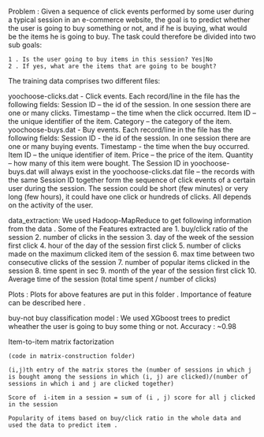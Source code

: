 Problem :
	Given a sequence of click events performed by some user during a typical session in an e-commerce website, the goal is to predict whether the user is going to buy something or not, and if he is buying, what would be the items he is going to buy. The task could therefore be divided into two sub goals:

	1 . Is the user going to buy items in this session? Yes|No
	2 . If yes, what are the items that are going to be bought?


The training data comprises two different files:

yoochoose-clicks.dat - Click events. Each record/line in the file has the following fields:
	Session ID – the id of the session. In one session there are one or many clicks.
	Timestamp – the time when the click occurred.
	Item ID – the unique identifier of the item.
	Category – the category of the item.
yoochoose-buys.dat - Buy events. Each record/line in the file has the following fields:
	Session ID - the id of the session. In one session there are one or many buying events.
	Timestamp - the time when the buy occurred.
	Item ID – the unique identifier of item.
	Price – the price of the item.
	Quantity – how many of this item were bought.
The Session ID in yoochoose-buys.dat will always exist in the yoochoose-clicks.dat file – the records with the same Session ID together form the sequence of click events of a certain user during the session. The session could be short (few minutes) or very long (few hours), it could have one click or hundreds of clicks. All depends on the activity of the user.


data_extraction:
	We used Hadoop-MapReduce to get following information from the data .
	Some of the Features extracted are 
	1. buy/click ratio of the session
	2. number of clicks in the session
	3. day of the week of the session first click
	4. hour of the day of the session first click
	5. number of clicks made on the maximum clicked item of the session
	6. max time between two consecutive clicks of the session
	7. number of popular items clicked in the session 
	8. time spent in sec
	9. month of the year of the session first click
	10. Average time of the session (total time spent / number of clicks)

Plots :
	Plots for above features are put in this folder . Importance of feature can be described here .


buy-not buy classification model :
	We used XGboost trees to predict wheather the user is going to buy some thing or not.
	Accuracy : ~0.98



Item-to-item matrix factorization
	
	(code in matrix-construction folder)

	(i,j)th entry of the matrix stores the (number of sessions in which j is bought among the sessions in which (i, j) are clicked)/(number of sessions in which i and j are clicked together)

	Score of  i-item in a session = sum of (i , j) score for all j clicked in the session 

	Popularity of items based on buy/click ratio in the whole data and used the data to predict item .







